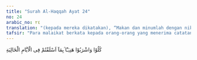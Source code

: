 ```yaml
---
title: "Surah Al-Haqqah Ayat 24"
no: 24
arabic_no: ٢٤
translation: "(kepada mereka dikatakan), “Makan dan minumlah dengan nikmat karena amal yang telah kamu kerjakan pada hari-hari yang telah lalu.” "
tafsir: "Para malaikat berkata kepada orang-orang yang menerima catatan amalnya dengan tangan kanan di dalam surga, \"Makanlah segala macam jenis buah-buahan dan segala rupa makanan yang ditemukan di dalam surga ini, dan minum pulalah sepuas hati minuman-minuman yang enak dan menyegarkan. Tidak ada satu pun yang dapat melarang kamu mengambilnya, semuanya itu disediakan untuk kamu sekalian. Semuanya itu disediakan karena kamu sekalian telah beriman kepada Allah, mengerjakan amal yang saleh serta tunduk dan menyerahkan diri kepada-Nya selama kamu hidup di dunia dahulu.\"\n\nDari perkataan \"bima aslaftum\" (karena amal yang telah kamu kerjakan) dapat dipahami bahwa pahala yang diterima di akhirat nanti adalah balasan dari hasil iman dan amal perbuatan yang dilakukan selama hidup di dunia. Hal ini berarti bahwa mustahil seorang hamba memperoleh pahala dari Allah jika ia tidak beriman dan beramal.\n\nDari perkataan hani'an (dengan sedap) dapat dipahami bahwa makanan dan minuman yang diberikan di dalam surga adalah makanan dan minuman yang luar biasa enaknya, dan tidak pernah ada yang seenak itu rasanya di dunia."
---
```

كُلُوْا وَاشْرَبُوْا هَنِيْۤـًٔا ۢبِمَآ اَسْلَفْتُمْ فِى الْاَيَّامِ الْخَالِيَةِ 